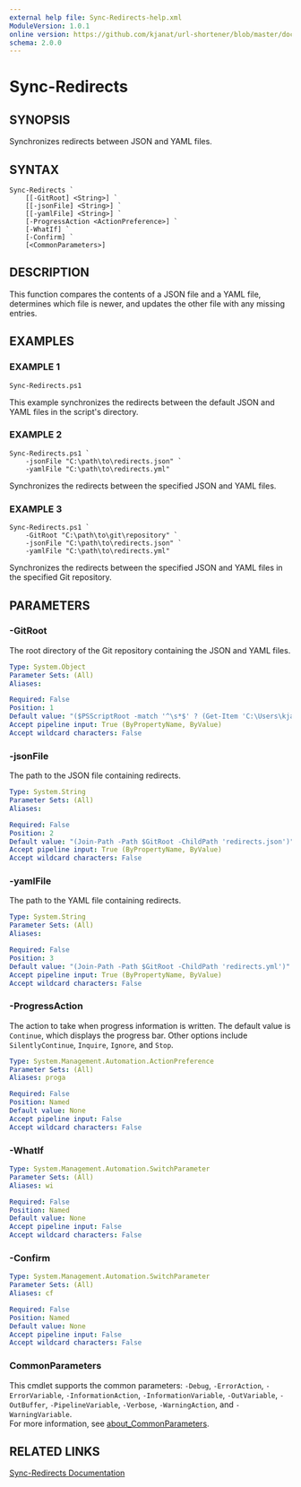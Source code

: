 ```yaml
---
external help file: Sync-Redirects-help.xml
ModuleVersion: 1.0.1
online version: https://github.com/kjanat/url-shortener/blob/master/docs/Sync-Redirects.md
schema: 2.0.0
---
```


# Sync-Redirects

## SYNOPSIS

Synchronizes redirects between JSON and YAML files.

## SYNTAX

```pwsh
Sync-Redirects `
    [[-GitRoot] <String>] `
    [[-jsonFile] <String>] `
    [[-yamlFile] <String>] `
    [-ProgressAction <ActionPreference>] `
    [-WhatIf] `
    [-Confirm] `
    [<CommonParameters>]
```

## DESCRIPTION

This function compares the contents of a JSON file and a YAML file, determines which file is newer, and updates the other file with any missing entries.

## EXAMPLES

### EXAMPLE 1

```pwsh
Sync-Redirects.ps1
```

This example synchronizes the redirects between the default JSON and YAML files in the script's directory.

### EXAMPLE 2

```pwsh
Sync-Redirects.ps1 `
    -jsonFile "C:\path\to\redirects.json" `
    -yamlFile "C:\path\to\redirects.yml"
```

Synchronizes the redirects between the specified JSON and YAML files.

### EXAMPLE 3

```pwsh
Sync-Redirects.ps1 `
    -GitRoot "C:\path\to\git\repository" `
    -jsonFile "C:\path\to\redirects.json" `
    -yamlFile "C:\path\to\redirects.yml"
```

Synchronizes the redirects between the specified JSON and YAML files in the specified Git repository.

## PARAMETERS

### -GitRoot

The root directory of the Git repository containing the JSON and YAML files.

```yaml
Type: System.Object
Parameter Sets: (All)
Aliases:

Required: False
Position: 1
Default value: "($PSScriptRoot -match '^\s*$' ? (Get-Item 'C:\Users\kjana\Projects\url-shortener\') : (Get-Item $PSScriptRoot).Parent)"
Accept pipeline input: True (ByPropertyName, ByValue)
Accept wildcard characters: False
```

### -jsonFile

The path to the JSON file containing redirects.

```yaml
Type: System.String
Parameter Sets: (All)
Aliases:

Required: False
Position: 2
Default value: "(Join-Path -Path $GitRoot -ChildPath 'redirects.json')"
Accept pipeline input: True (ByPropertyName, ByValue)
Accept wildcard characters: False
```

### -yamlFile

The path to the YAML file containing redirects.

```yaml
Type: System.String
Parameter Sets: (All)
Aliases:

Required: False
Position: 3
Default value: "(Join-Path -Path $GitRoot -ChildPath 'redirects.yml')"
Accept pipeline input: True (ByPropertyName, ByValue)
Accept wildcard characters: False
```

### -ProgressAction

The action to take when progress information is written. The default value is `Continue`, which displays the progress bar. Other options include `SilentlyContinue`, `Inquire`, `Ignore`, and `Stop`.

```yaml
Type: System.Management.Automation.ActionPreference
Parameter Sets: (All)
Aliases: proga

Required: False
Position: Named
Default value: None
Accept pipeline input: False
Accept wildcard characters: False
```

### -WhatIf

```yaml
Type: System.Management.Automation.SwitchParameter
Parameter Sets: (All)
Aliases: wi

Required: False
Position: Named
Default value: None
Accept pipeline input: False
Accept wildcard characters: False
```

### -Confirm

```yaml
Type: System.Management.Automation.SwitchParameter
Parameter Sets: (All)
Aliases: cf

Required: False
Position: Named
Default value: None
Accept pipeline input: False
Accept wildcard characters: False
```

### CommonParameters

This cmdlet supports the common parameters: `-Debug`, `-ErrorAction`, `-ErrorVariable`, `-InformationAction`, `-InformationVariable`, `-OutVariable`, `-OutBuffer`, `-PipelineVariable`, `-Verbose`, `-WarningAction`, and `-WarningVariable`.  
For more information, see [about_CommonParameters](https://go.microsoft.com/fwlink/?LinkID=113216).

## RELATED LINKS

[Sync-Redirects Documentation](https://github.com/kjanat/url-shortener/blob/master/docs/Sync-Redirects.md)
